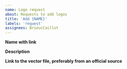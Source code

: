 ```yaml
---
name: Logo request
about: Requests to add logos
title: 'Add {NAME}'
labels: 'request'
assignees: BrieucCaillot
---
```


<!-- Just to be clear: Your request can be denied -->
<!-- Ask yourself: would you ever need to use this logo in a presentation or tool list? -->

<!-- Please do not flood the issues with several requests at once. -->

**Name with link**

**Description**

**Link to the vector file, preferably from an official source**
